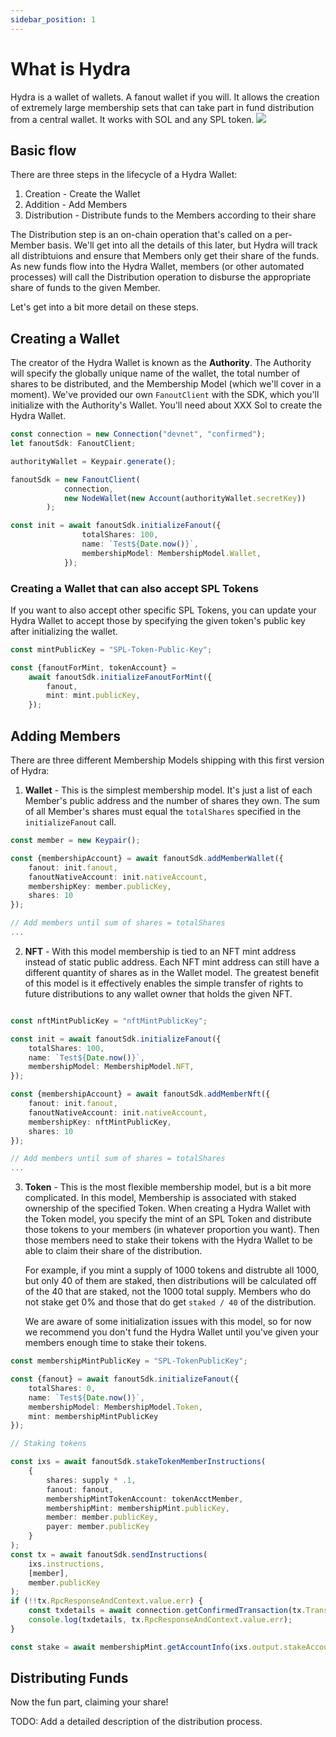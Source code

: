 ```yaml
---
sidebar_position: 1
---
```


# What is Hydra

Hydra is a wallet of wallets. A fanout wallet if you will. It allows the creation of extremely large membership sets that can take part in fund distribution from a central wallet. It works with SOL and any SPL token.
![](/img/fanout.jpg)

## Basic flow

There are three steps in the lifecycle of a Hydra Wallet:

1. Creation - Create the Wallet
2. Addition - Add Members
3. Distribution - Distribute funds to the Members according to their share

The Distribution step is an on-chain operation that's called on a per-Member basis. We'll get into all the details of this later, but Hydra will track all distribtuions and ensure that Members only get their share of the funds. As new funds flow into the Hydra Wallet, members (or other automated processes) will call the Distribution operation to disburse the appropriate share of funds to the given Member. 

Let's get into a bit more detail on these steps.

## Creating a Wallet

The creator of the Hydra Wallet is known as the **Authority**. The Authority will specify the globally unique name of the wallet, the total number of shares to be distributed, and the Membership Model (which we'll cover in a moment). We've provided our own `FanoutClient` with the SDK, which you'll initialize with the Authority's Wallet. You'll need about XXX Sol to create the Hydra Wallet.

```ts
const connection = new Connection("devnet", "confirmed");
let fanoutSdk: FanoutClient;

authorityWallet = Keypair.generate();

fanoutSdk = new FanoutClient(
            connection,
            new NodeWallet(new Account(authorityWallet.secretKey))
        );

const init = await fanoutSdk.initializeFanout({
                totalShares: 100,
                name: `Test${Date.now()}`,
                membershipModel: MembershipModel.Wallet,
            });
```

### Creating a Wallet that can also accept SPL Tokens

If you want to also accept other specific SPL Tokens, you can update your Hydra Wallet to accept those by specifying the given token's public key after initializing the wallet. 

```ts
const mintPublicKey = "SPL-Token-Public-Key";

const {fanoutForMint, tokenAccount} =
    await fanoutSdk.initializeFanoutForMint({
        fanout,
        mint: mint.publicKey,
    });
```



## Adding Members

There are three different Membership Models shipping with this first version of Hydra:

1. **Wallet** - This is the simplest membership model. It's just a list of each Member's public address and the number of shares they own. The sum of all Member's shares must equal the `totalShares` specified in the `initializeFanout` call.

```ts
const member = new Keypair();

const {membershipAccount} = await fanoutSdk.addMemberWallet({
    fanout: init.fanout,
    fanoutNativeAccount: init.nativeAccount,
    membershipKey: member.publicKey,
    shares: 10
});

// Add members until sum of shares = totalShares
...
```

2. **NFT** - With this model membership is tied to an NFT mint address instead of static public address. Each NFT mint address can still have a different quantity of shares as in the Wallet model. The greatest benefit of this model is it effectively enables the simple transfer of rights to future distributions to any wallet owner that holds the given NFT. 

```ts

const nftMintPublicKey = "nftMintPublicKey";

const init = await fanoutSdk.initializeFanout({
    totalShares: 100,
    name: `Test${Date.now()}`,
    membershipModel: MembershipModel.NFT,
});

const {membershipAccount} = await fanoutSdk.addMemberNft({
    fanout: init.fanout,
    fanoutNativeAccount: init.nativeAccount,
    membershipKey: nftMintPublicKey,
    shares: 10
});

// Add members until sum of shares = totalShares
...
```

3. **Token** - This is the most flexible membership model, but is a bit more complicated. In this model, Membership is associated with staked ownership of the specified Token. When creating a Hydra Wallet with the Token model, you specify the mint of an SPL Token and distribute those tokens to your members (in whatever proportion you want). Then those members need to stake their tokens with the Hydra Wallet to be able to claim their share of the distribution. 

    For example, if you mint a supply of 1000 tokens and distrubte all 1000, but only 40 of them are staked, then distributions will be calculated off of the 40 that are staked, not the 1000 total supply. Members who do not stake get 0% and those that do get `staked / 40` of the distribution. 

    We are aware of some initialization issues with this model, so for now we recommend you don't fund the Hydra Wallet until you've given your members enough time to stake their tokens.

```ts
const membershipMintPublicKey = "SPL-TokenPublicKey";

const {fanout} = await fanoutSdk.initializeFanout({
    totalShares: 0,
    name: `Test${Date.now()}`,
    membershipModel: MembershipModel.Token,
    mint: membershipMintPublicKey
});

// Staking tokens

const ixs = await fanoutSdk.stakeTokenMemberInstructions(
    {
        shares: supply * .1,
        fanout: fanout,
        membershipMintTokenAccount: tokenAcctMember,
        membershipMint: membershipMint.publicKey,
        member: member.publicKey,
        payer: member.publicKey
    }
);
const tx = await fanoutSdk.sendInstructions(
    ixs.instructions,
    [member],
    member.publicKey
);
if (!!tx.RpcResponseAndContext.value.err) {
    const txdetails = await connection.getConfirmedTransaction(tx.TransactionSignature);
    console.log(txdetails, tx.RpcResponseAndContext.value.err);
}

const stake = await membershipMint.getAccountInfo(ixs.output.stakeAccount);
```

## Distributing Funds

Now the fun part, claiming your share! 

TODO: Add a detailed description of the distribution process.